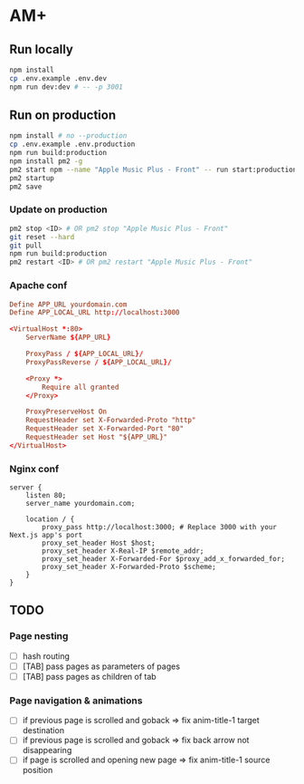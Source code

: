 # AM+

## Run locally

```bash
npm install
cp .env.example .env.dev
npm run dev:dev # -- -p 3001
```

## Run on production

```bash
npm install # no --production
cp .env.example .env.production
npm run build:production
npm install pm2 -g
pm2 start npm --name "Apple Music Plus - Front" -- run start:production # -- -p 3001
pm2 startup
pm2 save
```

### Update on production

```bash
pm2 stop <ID> # OR pm2 stop "Apple Music Plus - Front"
git reset --hard
git pull
npm run build:production
pm2 restart <ID> # OR pm2 restart "Apple Music Plus - Front"
```

### Apache conf

```conf
Define APP_URL yourdomain.com
Define APP_LOCAL_URL http://localhost:3000

<VirtualHost *:80>
    ServerName ${APP_URL}

    ProxyPass / ${APP_LOCAL_URL}/
    ProxyPassReverse / ${APP_LOCAL_URL}/

    <Proxy *>
        Require all granted
    </Proxy>

    ProxyPreserveHost On
    RequestHeader set X-Forwarded-Proto "http"
    RequestHeader set X-Forwarded-Port "80"
    RequestHeader set Host "${APP_URL}"
</VirtualHost>
```

### Nginx conf

```
server {
    listen 80;
    server_name yourdomain.com;

    location / {
        proxy_pass http://localhost:3000; # Replace 3000 with your Next.js app's port
        proxy_set_header Host $host;
        proxy_set_header X-Real-IP $remote_addr;
        proxy_set_header X-Forwarded-For $proxy_add_x_forwarded_for;
        proxy_set_header X-Forwarded-Proto $scheme;
    }
}
```

## TODO

### Page nesting

-   [ ] hash routing
-   [ ] [TAB] pass pages as parameters of pages
-   [ ] [TAB] pass pages as children of tab

### Page navigation & animations

-   [ ] if previous page is scrolled and goback => fix anim-title-1 target destination
-   [ ] if previous page is scrolled and goback => fix back arrow not disappearing
-   [ ] if page is scrolled and opening new page => fix anim-title-1 source position
